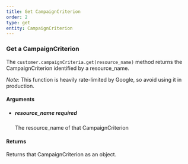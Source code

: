 ```yaml
---
title: Get CampaignCriterion 
order: 2
type: get
entity: CampaignCriterion 
---
```


### Get a CampaignCriterion 

The `customer.campaignCriteria.get(resource_name)` method returns the CampaignCriterion identified by a resource_name. 

_Note_: This function is heavily rate-limited by Google, so avoid using it in production.


#### Arguments

- 	##### resource_name _required_
	The resource_name of that CampaignCriterion


#### Returns

Returns that CampaignCriterion as an object.
